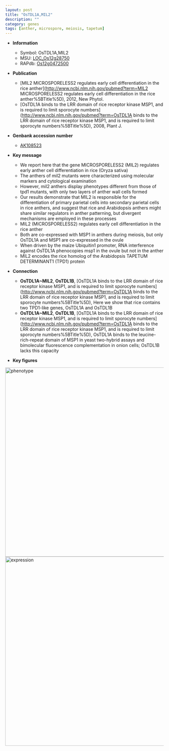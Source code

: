 ```yaml
---
layout: post
title: "OsTDL1A,MIL2"
description: ""
category: genes
tags: [anther, microspore, meiosis, tapetum]
---
```


* **Information**  
    + Symbol: OsTDL1A,MIL2  
    + MSU: [LOC_Os12g28750](http://rice.plantbiology.msu.edu/cgi-bin/ORF_infopage.cgi?orf=LOC_Os12g28750)  
    + RAPdb: [Os12g0472500](http://rapdb.dna.affrc.go.jp/viewer/gbrowse_details/irgsp1?name=Os12g0472500)  

* **Publication**  
    + [MIL2 MICROSPORELESS2 regulates early cell differentiation in the rice anther](http://www.ncbi.nlm.nih.gov/pubmed?term=MIL2 MICROSPORELESS2 regulates early cell differentiation in the rice anther%5BTitle%5D), 2012, New Phytol.
    + [OsTDL1A binds to the LRR domain of rice receptor kinase MSP1, and is required to limit sporocyte numbers](http://www.ncbi.nlm.nih.gov/pubmed?term=OsTDL1A binds to the LRR domain of rice receptor kinase MSP1, and is required to limit sporocyte numbers%5BTitle%5D), 2008, Plant J.

* **Genbank accession number**  
    + [AK108523](http://www.ncbi.nlm.nih.gov/nuccore/AK108523)

* **Key message**  
    + We report here that the gene MICROSPORELESS2 (MIL2) regulates early anther cell differentiation in rice (Oryza sativa)
    + The anthers of mil2 mutants were characterized using molecular markers and cytological examination
    + However, mil2 anthers display phenotypes different from those of tpd1 mutants, with only two layers of anther wall cells formed
    + Our results demonstrate that MIL2 is responsible for the differentiation of primary parietal cells into secondary parietal cells in rice anthers, and suggest that rice and Arabidopsis anthers might share similar regulators in anther patterning, but divergent mechanisms are employed in these processes
    + MIL2 (MICROSPORELESS2) regulates early cell differentiation in the rice anther
    + Both are co-expressed with MSP1 in anthers during meiosis, but only OsTDL1A and MSP1 are co-expressed in the ovule
    + When driven by the maize Ubiquitin1 promoter, RNA interference against OsTDL1A phenocopies msp1 in the ovule but not in the anther
    + MIL2 encodes the rice homolog of the Arabidopsis TAPETUM DETERMINANT1 (TPD1) protein

* **Connection**  
    + __OsTDL1A~MIL2__, __OsTDL1B__, [OsTDL1A binds to the LRR domain of rice receptor kinase MSP1, and is required to limit sporocyte numbers](http://www.ncbi.nlm.nih.gov/pubmed?term=OsTDL1A binds to the LRR domain of rice receptor kinase MSP1, and is required to limit sporocyte numbers%5BTitle%5D), Here we show that rice contains two TPD1-like genes, OsTDL1A and OsTDL1B
    + __OsTDL1A~MIL2__, __OsTDL1B__, [OsTDL1A binds to the LRR domain of rice receptor kinase MSP1, and is required to limit sporocyte numbers](http://www.ncbi.nlm.nih.gov/pubmed?term=OsTDL1A binds to the LRR domain of rice receptor kinase MSP1, and is required to limit sporocyte numbers%5BTitle%5D), OsTDL1A binds to the leucine-rich-repeat domain of MSP1 in yeast two-hybrid assays and bimolecular fluorescence complementation in onion cells; OsTDL1B lacks this capacity

* **Key figures**  
<img src="https://funricegenes.github.io/images/MIL2.pheno.png" alt="phenotype"  style="width: 600px;"/>

<img src="https://funricegenes.github.io/images/MIL2.exp.png" alt="expression"  style="width: 600px;"/>


